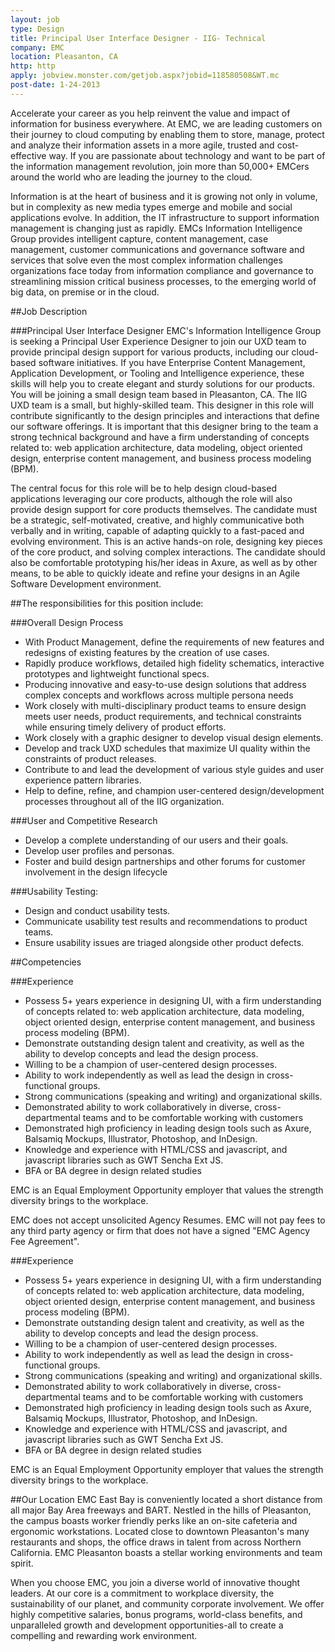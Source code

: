 ```yaml
---
layout: job 
type: Design
title: Principal User Interface Designer - IIG- Technical
company: EMC
location: Pleasanton, CA
http: http
apply: jobview.monster.com/getjob.aspx?jobid=118580508&WT.mc
post-date: 1-24-2013
---
```


Accelerate your career as you help reinvent the value and impact of information for business everywhere. At EMC, we are leading customers on their journey to cloud computing by enabling them to store, manage, protect and analyze their information assets in a more agile, trusted and cost-effective way. If you are passionate about technology and want to be part of the information management revolution, join more than 50,000+ EMCers around the world who are leading the journey to the cloud.

Information is at the heart of business and it is growing not only in volume, but in complexity as new media types emerge and mobile and social applications evolve. In addition, the IT infrastructure to support information management is changing just as rapidly. EMCs Information Intelligence Group provides intelligent capture, content management, case management, customer communications and governance software and services that solve even the most complex information challenges organizations face today from information compliance and governance to streamlining mission critical business processes, to the emerging world of big data, on premise or in the cloud.

##Job Description

###Principal User Interface Designer
EMC's Information Intelligence Group is seeking a Principal User Experience Designer to join our
UXD team to provide principal design support for various products, including our cloud-based software initiatives. If you have Enterprise Content Management, Application Development, or Tooling and Intelligence experience, these skills will help you to create elegant and sturdy solutions for our products. You will be joining a small design team based in Pleasanton, CA.
The IIG UXD team is a small, but highly-skilled team. This designer in this role will contribute significantly to the design principles and interactions that define our software offerings. It is important that this designer bring to the team a strong technical background and have a firm understanding of concepts related to: web application architecture, data modeling, object oriented design, enterprise content management, and business process modeling (BPM).

The central focus for this role will be to help design cloud-based applications leveraging our core products, although the role will also provide design support for core products themselves. The candidate must be a strategic, self-motivated, creative, and highly communicative both verbally and in writing, capable of adapting quickly to a fast-paced and evolving environment.
This is an active hands-on role, designing key pieces of the core product, and solving complex interactions. The candidate should also be comfortable prototyping his/her ideas in Axure, as well as by other means, to be able to quickly ideate and refine your designs in an Agile Software Development environment.

##The responsibilities for this position include:

###Overall Design Process
* With Product Management, define the requirements of new features and redesigns of existing features by the creation of use cases.
* Rapidly produce workflows, detailed high fidelity schematics, interactive prototypes and lightweight functional specs.
* Producing innovative and easy-to-use design solutions that address complex concepts and workflows across multiple persona needs
* Work closely with multi-disciplinary product teams to ensure design meets user needs, product requirements, and technical constraints while ensuring timely delivery of product efforts.
* Work closely with a graphic designer to develop visual design elements.
* Develop and track UXD schedules that maximize UI quality within the constraints of product releases.
* Contribute to and lead the development of various style guides and user experience pattern libraries.
* Help to define, refine, and champion user-centered design/development processes throughout all of the IIG organization.

###User and Competitive Research
* Develop a complete understanding of our users and their goals.
* Develop user profiles and personas.
* Foster and build design partnerships and other forums for customer involvement in the design lifecycle

###Usability Testing:
* Design and conduct usability tests.
* Communicate usability test results and recommendations to product teams.
* Ensure usability issues are triaged alongside other product defects.

##Competencies

###Experience
* Possess 5+ years experience in designing UI, with a firm understanding of concepts related to: web application architecture, data modeling, object oriented design, enterprise content management, and business process modeling (BPM).
* Demonstrate outstanding design talent and creativity, as well as the ability to develop concepts and lead the design process.
* Willing to be a champion of user-centered design processes.
* Ability to work independently as well as lead the design in cross-functional groups.
* Strong communications (speaking and writing) and organizational skills.
* Demonstrated ability to work collaboratively in diverse, cross-departmental teams and to be comfortable working with customers
* Demonstrated high proficiency in leading design tools such as Axure, Balsamiq Mockups, Illustrator, Photoshop, and InDesign.
* Knowledge and experience with HTML/CSS and javascript, and javascript libraries such as GWT Sencha Ext JS.
* BFA or BA degree in design related studies

EMC is an Equal Employment Opportunity employer that values the strength diversity brings to the workplace.

EMC does not accept unsolicited Agency Resumes. EMC will not pay fees to any third party agency or firm that does not have a signed "EMC Agency Fee Agreement".

###Experience
* Possess 5+ years experience in designing UI, with a firm understanding of concepts related to: web application architecture, data modeling, object oriented design, enterprise content management, and business process modeling (BPM).
* Demonstrate outstanding design talent and creativity, as well as the ability to develop concepts and lead the design process.
* Willing to be a champion of user-centered design processes.
* Ability to work independently as well as lead the design in cross-functional groups.
* Strong communications (speaking and writing) and organizational skills.
* Demonstrated ability to work collaboratively in diverse, cross-departmental teams and to be comfortable working with customers
* Demonstrated high proficiency in leading design tools such as Axure, Balsamiq Mockups, Illustrator, Photoshop, and InDesign.
* Knowledge and experience with HTML/CSS and javascript, and javascript libraries such as GWT Sencha Ext JS.
* BFA or BA degree in design related studies

EMC is an Equal Employment Opportunity employer that values the strength diversity brings to the workplace.

##Our Location
EMC East Bay is conveniently located a short distance from all major Bay Area freeways and BART. Nestled in the hills of Pleasanton, the campus boasts worker friendly perks like an on-site cafeteria and ergonomic workstations. Located close to downtown Pleasanton's many restaurants and shops, the office draws in talent from across Northern California. EMC Pleasanton boasts a stellar working environments and team spirit.

When you choose EMC, you join a diverse world of innovative thought leaders. At our core is a commitment to workplace diversity, the sustainability of our planet, and community corporate involvement. We offer highly competitive salaries, bonus programs, world-class benefits, and unparalleled growth and development opportunities-all to create a compelling and rewarding work environment. 
